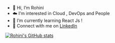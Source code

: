 - 👋 Hi, I’m Rohini
- ☁️ I’m interested in Cloud , DevOps and People 
- 🌱 I’m currently learning React Js !
- :wave: Connect with me on [LinkedIn](https://www.linkedin.com/in/rohini-mohan/)


<!--
rohinimohan14/rohinimohan14 is a ✨ special ✨ repository because its `README.md` (this file) appears on your GitHub profile.
You can click the Preview link to take a look at your changes.
--->
[![Rohini's GitHub stats](https://github-readme-stats.vercel.app/api?username=rohinimohan14)](https://github.com/anuraghazra/github-readme-stats)
